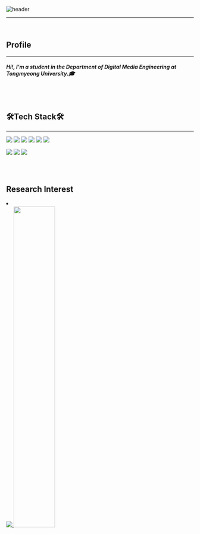 ![header](https://capsule-render.vercel.app/api?type=waving&color=timeGradient&text=Hyunwoo's%20GitHub%&animation=twinkling&fontSize=45&fontAlignY=40&fontAlign=70&height=250)
<hr>
<br>
<h2 align="left">Profile</h2>
<hr>
<h5 align="left">Hi!, I'm a student in the Department of Digital Media Engineering at Tongmyeong University.🎓</h5>
<br>
<br>

<h2 align="left">🛠️Tech Stack🛠️</h2>
<hr>
<img src="https://img.shields.io/badge/C-A8B9CC?style=flat&logo=c&logoColor=white"/> <img src="https://img.shields.io/badge/Python-3776AB?style=flat&logo=python&logoColor=white"/> <img 


<img src="https://img.shields.io/badge/JavaScript-F7DF1E?style=flat&logo=javascript&logoColor=black"/> <img src="https://img.shields.io/badge/HTML-E34F26?style=flat&logo=html5&logoColor=white"/> <img src="https://img.shields.io/badge/CSS-1572B6?style=flat&logo=css3&logoColor=white"/> <img src="https://img.shields.io/badge/MySQL-4479A1?style=flat&logo=mysql&logoColor=white"/>

<img src="https://img.shields.io/badge/GitHub-181717?style=flat&logo=github&logoColor=white"/> <img src="https://img.shields.io/badge/Google Colab-F9AB00?style=flat&logo=googlecolab&logoColor=white"/> <img src="https://img.shields.io/badge/Anaconda-44A833?style=flat&logo=anaconda&logoColor=white"/>

<br>
<br>
<h2 align="left">Research Interest</h2>
<li>
</li>
<a href="s">
  <img src="https://github-readme-stats.vercel.app/api/top-langs/?username=Hyunwoo-Seo&exclude_repo=dkssud8150.github.io&layout=compact&theme=tokyonight" />
</a>
<a href="s">
  <img src="https://github-readme-stats.vercel.app/api?username=Hyunwoo-Seo&theme=tokyonight&show_icons=true" width="47%" />
</a>

